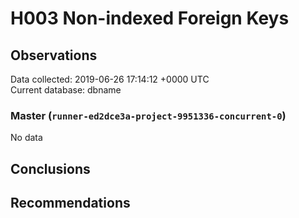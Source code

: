 # H003 Non-indexed Foreign Keys #

## Observations ##
Data collected: 2019-06-26 17:14:12 +0000 UTC  
Current database: dbname  

### Master (`runner-ed2dce3a-project-9951336-concurrent-0`) ###


No data


## Conclusions ##


## Recommendations ##


